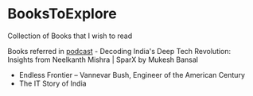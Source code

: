 # BooksToExplore
Collection of Books that I wish to read

Books referred in [podcast](https://www.youtube.com/watch?v=YPbJQ_870Qs) - Decoding India's Deep Tech Revolution: Insights from Neelkanth Mishra | SparX by Mukesh Bansal 
- Endless Frontier – Vannevar Bush, Engineer of the American Century
- The IT Story of India
